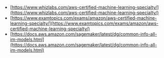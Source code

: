 - [https://www.whizlabs.com/aws-certified-machine-learning-specialty/](https://www.whizlabs.com/aws-certified-machine-learning-specialty/)
- [https://www.examtopics.com/exams/amazon/aws-certified-machine-learning-specialty/](https://www.examtopics.com/exams/amazon/aws-certified-machine-learning-specialty/)
- [https://docs.aws.amazon.com/sagemaker/latest/dg/common-info-all-im-models.html](https://docs.aws.amazon.com/sagemaker/latest/dg/common-info-all-im-models.html)